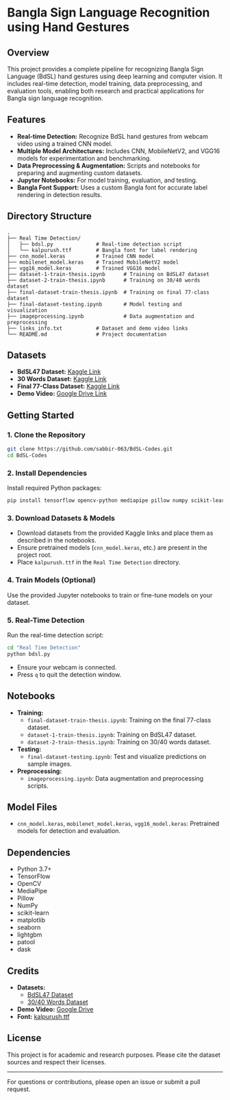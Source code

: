 # Bangla Sign Language Recognition using Hand Gestures

## Overview
This project provides a complete pipeline for recognizing Bangla Sign Language (BdSL) hand gestures using deep learning and computer vision. It includes real-time detection, model training, data preprocessing, and evaluation tools, enabling both research and practical applications for Bangla sign language recognition.

## Features
- **Real-time Detection:** Recognize BdSL hand gestures from webcam video using a trained CNN model.
- **Multiple Model Architectures:** Includes CNN, MobileNetV2, and VGG16 models for experimentation and benchmarking.
- **Data Preprocessing & Augmentation:** Scripts and notebooks for preparing and augmenting custom datasets.
- **Jupyter Notebooks:** For model training, evaluation, and testing.
- **Bangla Font Support:** Uses a custom Bangla font for accurate label rendering in detection results.

## Directory Structure
```
.
├── Real Time Detection/
│   ├── bdsl.py              # Real-time detection script
│   └── kalpurush.ttf        # Bangla font for label rendering
├── cnn_model.keras          # Trained CNN model
├── mobilenet_model.keras    # Trained MobileNetV2 model
├── vgg16_model.keras        # Trained VGG16 model
├── dataset-1-train-thesis.ipynb      # Training on BdSL47 dataset
├── dataset-2-train-thesis.ipynb      # Training on 30/40 words dataset
├── final-dataset-train-thesis.ipynb  # Training on final 77-class dataset
├── final-dataset-testing.ipynb       # Model testing and visualization
├── imageprocessing.ipynb             # Data augmentation and preprocessing
├── links_info.txt           # Dataset and demo video links
└── README.md                # Project documentation
```

## Datasets
- **BdSL47 Dataset:** [Kaggle Link](https://www.kaggle.com/datasets/sada335/bdsl-47-dataset)
- **30 Words Dataset:** [Kaggle Link](https://www.kaggle.com/datasets/abirmunna/bangla-sign-language-40)
- **Final 77-Class Dataset:** [Kaggle Link](https://www.kaggle.com/datasets/sabbirmusfique63/dataset-of-77-bangla-sign)
- **Demo Video:** [Google Drive Link](https://drive.google.com/file/d/1WnnyD8PtuxmWtMid_RwFYwE8tEXCQzbn/view?usp=sharing)

## Getting Started
### 1. Clone the Repository
```bash
git clone https://github.com/sabbir-063/BdSL-Codes.git
cd BdSL-Codes
```

### 2. Install Dependencies
Install required Python packages:
```bash
pip install tensorflow opencv-python mediapipe pillow numpy scikit-learn matplotlib seaborn lightgbm patool dask
```

### 3. Download Datasets & Models
- Download datasets from the provided Kaggle links and place them as described in the notebooks.
- Ensure pretrained models (`cnn_model.keras`, etc.) are present in the project root.
- Place `kalpurush.ttf` in the `Real Time Detection` directory.

### 4. Train Models (Optional)
Use the provided Jupyter notebooks to train or fine-tune models on your dataset.

### 5. Real-Time Detection
Run the real-time detection script:
```bash
cd "Real Time Detection"
python bdsl.py
```
- Ensure your webcam is connected.
- Press `q` to quit the detection window.

## Notebooks
- **Training:**
  - `final-dataset-train-thesis.ipynb`: Training on the final 77-class dataset.
  - `dataset-1-train-thesis.ipynb`: Training on BdSL47 dataset.
  - `dataset-2-train-thesis.ipynb`: Training on 30/40 words dataset.
- **Testing:**
  - `final-dataset-testing.ipynb`: Test and visualize predictions on sample images.
- **Preprocessing:**
  - `imageprocessing.ipynb`: Data augmentation and preprocessing scripts.

## Model Files
- `cnn_model.keras`, `mobilenet_model.keras`, `vgg16_model.keras`: Pretrained models for detection and evaluation.

## Dependencies
- Python 3.7+
- TensorFlow
- OpenCV
- MediaPipe
- Pillow
- NumPy
- scikit-learn
- matplotlib
- seaborn
- lightgbm
- patool
- dask

## Credits
- **Datasets:**
  - [BdSL47 Dataset](https://www.kaggle.com/datasets/sada335/bdsl-47-dataset)
  - [30/40 Words Dataset](https://www.kaggle.com/datasets/abirmunna/bangla-sign-language-40)
- **Demo Video:** [Google Drive](https://drive.google.com/file/d/1WnnyD8PtuxmWtMid_RwFYwE8tEXCQzbn/view?usp=sharing)
- **Font:** [kalpurush.ttf](https://www.omicronlab.com/fonts/kalpurush.html)

## License
This project is for academic and research purposes. Please cite the dataset sources and respect their licenses.

---
For questions or contributions, please open an issue or submit a pull request.
